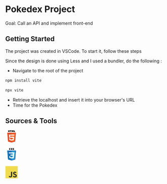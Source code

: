 # Pokedex Project

Goal: Call an API and implement front-end

## Getting Started

The project was created in VSCode. To start it, follow these steps

Since the design is done using Less and I used a bundler, do the following :
- Navigate to the root of the project

```bash
npm install vite
```

```bash
npx vite
```

- Retrieve the localhost and insert it into your browser's URL
- Time for the Pokedex

## Sources & Tools

<a href="https://www.w3.org/html/" target="_blank" rel="noreferrer"> <img src="https://raw.githubusercontent.com/devicons/devicon/master/icons/html5/html5-original-wordmark.svg" alt="html5" width="40" height="40"/> </a> 

<a href="https://www.w3schools.com/css/" target="_blank" rel="noreferrer"> <img src="https://raw.githubusercontent.com/devicons/devicon/master/icons/css3/css3-original-wordmark.svg" alt="css3" width="40" height="40"/> </a> 

<a href="https://developer.mozilla.org/en-US/docs/Web/JavaScript" target="_blank" rel="noreferrer"> <img src="https://raw.githubusercontent.com/devicons/devicon/master/icons/javascript/javascript-original.svg" alt="javascript" width="40" height="40"/> </a> 
